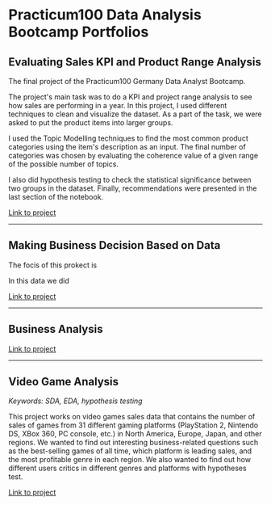 # Practicum100 Data Analysis Bootcamp Portfolios

## Evaluating Sales KPI and Product Range Analysis
The final project of the Practicum100 Germany Data Analyst Bootcamp.

The project's main task was to do a KPI and project range 
analysis to see how sales are performing in a year. 
In this project, I used different techniques to clean and 
visualize the dataset. As a part of the task, we were 
asked to put the product items into larger groups. 

I used the Topic Modelling techniques to find the most 
common product categories using the item's description 
as an input. The final number of categories was chosen 
by evaluating the coherence value of a given range of the 
possible number of topics. 

I also did hypothesis testing 
to check the statistical significance between two groups 
in the dataset. Finally, recommendations were presented 
in the last section of the notebook.

[Link to project](https://github.com/persadha/practicum100_portfolios/blob/main/KPI%20and%20Product%20Range%20Analysis/Evaluating_Sales_KPI_Product_Range_(P100).ipynb)

***

## Making Business Decision Based on Data
The focis of this prokect is 

In this data we did


[Link to project](https://github.com/persadha/practicum100_portfolios/blob/main/KPI%20and%20Product%20Range%20Analysis/Evaluating_Sales_KPI_Product_Range_(P100).ipynb)

***
## Business Analysis



[Link to project](https://github.com/persadha/practicum100_portfolios/blob/main/Business%20Analysis/business_analyst_project.ipynb)

***
## Video Game Analysis
_Keywords: SDA, EDA, hypothesis testing_

This project works on video games sales data that contains the number of sales of games from 31 different gaming platforms (PlayStation 2, 
Nintendo DS, XBox 360, PC console, etc.) in North America, Europe, Japan, and other regions.
We wanted to find out interesting business-related questions such as the best-selling games of all time, which platform is leading sales, and the most profitable genre in each region. We also wanted to find out how different users critics in different genres and platforms with hypotheses test.

[Link to project](https://github.com/persadha/practicum100_portfolios/blob/main/Video%20Game%20Analysis/)



